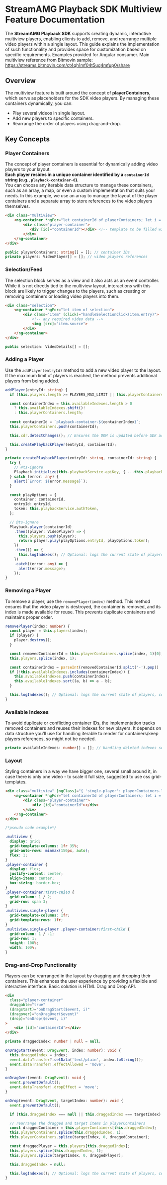 # StreamAMG Playback SDK Multiview Feature Documentation

The **StreamAMG Playback SDK** supports creating dynamic, interactive multiview players, enabling clients to add,
remove, and rearrange multiple video players within a single layout.
This guide explains the implementation of such functionality and provides space for customization based on specific requirements.
Examples provided for Angular consumer.
Main multiview reference from Bitmovin sample: https://streams.bitmovin.com/ct4qh1mf04t5ug4mfup0/share

## Overview

The multiview feature is built around the concept of **playerContainers**,
which serve as placeholders for the SDK video players. By managing these containers dynamically, you can:

- Play several videos in single layout.
- Add new players to specific containers.
- Rearrange the order of players using drag-and-drop.

## Key Concepts
### Player Containers
The concept of player containers is essential for dynamically adding video players to your layout. <br>
**Each player resides in a unique container identified by a `containerId` string (e.g., `playback-container-0`).** <br>
You can choose any iterable data structure to manage these containers, such as an array, a map, or even a custom
implementation that suits your needs. In this example, we use an array to manage the layout of the player containers and
a separate array to store references to the video players themselves.
```html
<div class="multiview">
    <ng-container *ngFor="let containerId of playerContainers; let i = index">
        <div class="player-container">
           <div [id]="containerId"></div> <!-- template to be filled with video by id from SDK -->
        </div>
    </ng-container>
</div>
```

```typescript
public playerContainers: string[] = []; // container IDs
private players: VideoPlayer[] = []; // video players references
```

### Selection/Feed
The selection block serves as a view and it also acts as an event controller.
While it is not directly tied to the multiview layout, interactions with this block are likely to trigger changes to the
players, such as creating or removing containers or loading video players into them.

```html
<div class="selection">
    <ng-container *ngFor="let item of selection">
        <div class="item" (click)="handleSelectionClick(item.entry)">
            <!-- any required video data -->
            <img [src]="item.source">
        </div>
    </ng-container>
</div>
```

```typescript
public selection: VideoDetails[] = [];
```

### Adding a Player
Use the `addPlayer(entryId)` method to add a new video player to the layout. If the maximum limit of players is reached,
the method prevents additional players from being added.

```typescript
addPlayer(entryId: string) {
  if (this.players.length >= PLAYERS_MAX_LIMIT || this.playerContainers.length >= PLAYERS_MAX_LIMIT) return;

  const containerIndex = this.availableIndexes.length > 0
    ? this.availableIndexes.shift()!
    : this.playerContainers.length;
	
  const containerId = `playback-container-${containerIndex}`;
  this.playerContainers.push(containerId);

  this.cdr.detectChanges(); // Ensures the DOM is updated before SDK async logic

  this.createPlaybackPlayer(entryId, containerId);
}

private createPlaybackPlayer(entryId: string, containerId: string) {
  try {
    // @ts-ignore
    Playback.initialize(this.playbackService.apiKey, { ...this.playbackService.sdkGlobalConfig });
  } catch (error: any) {
    alert(`Error: ${error.message}`);
  }

  const playOptions = {
    container: containerId,
    entryId: entryId,
    token: this.playbackService.authToken,
  };

  // @ts-ignore
  Playback.player(containerId)
    .then((player: VideoPlayer) => {
      this.players.push(player);
      return player.play(playOptions.entryId, playOptions.token);
    })
    .then(() => {
      this.logIndexes(); // Optional: logs the current state of players, containers, and indexes
    })
    .catch((error: any) => {
      alert(error.message);
    });
}
```

### Removing a Player
To remove a player, use the `removePlayer(index)` method. This method ensures that the video player is destroyed, the
container is removed, and its index is made available for reuse. This prevents duplicate containers and maintains proper
order.

```typescript
removePlayer(index: number) {
  const player = this.players[index];
  if (player) {
    player.destroy();
  }

  const removedContainerId = this.playerContainers.splice(index, 1)[0];
  this.players.splice(index, 1);

  const containerIndex = parseInt(removedContainerId.split('-').pop() || '0', 10);
  if (!this.availableIndexes.includes(containerIndex)) {
    this.availableIndexes.push(containerIndex);
    this.availableIndexes.sort((a, b) => a - b);
  }

  this.logIndexes(); // Optional: logs the current state of players, containers, and indexes
}
```

### Available Indexes
To avoid duplicate or conflicting container IDs, the implementation tracks removed containers and reuses their indexes
for new players. It depends on data structure you'll use for handling iterable to render for containers/keep players
references, so might not be needed.
```typescript
private availableIndexes: number[] = []; // handling deleted indexes so no duplicate containers
```

### Layout
Styling containers in a way we have bigger one, several small around it, in case there is only one video - to scale it
full size, suggested to use css grid-templates.
```html
<div class="multiview" [ngClass]="{ 'single-player': playerContainers.length === 1 }">
    <ng-container *ngFor="let containerId of playerContainers; let i = index">
        <div class="player-container">
            <div [id]="containerId"></div>
        </div>
    </ng-container>
</div>
```
```css
/*pseudo code example*/

.multiview {
  display: grid;
  grid-template-columns: 1fr 35%;
  grid-auto-rows: minmax(150px, auto);
  flex: 1;
}
.player-container {
  display: flex;
  justify-content: center;
  align-items: center;
  box-sizing: border-box;
}
.player-container:first-child {
  grid-column: 1 / 2;
  grid-row: span 3;
}
.multiview.single-player {
  grid-template-columns: 1fr;
  grid-template-rows: 1fr;
}
.multiview.single-player .player-container:first-child {
  grid-column: 1 / -1;
  grid-row: 1;
  height: 100%;
  width: 100%;
}
```

### Drag-and-Drop Functionality
Players can be rearranged in the layout by dragging and dropping their containers. This enhances the user experience by
providing a flexible and interactive interface. Basic solution is HTML Drag and Drop API.

```html
<div
  class="player-container"
  draggable="true"
  (dragstart)="onDragStart($event, i)"
  (dragover)="onDragOver($event)"
  (drop)="onDrop($event, i)"
>
    <div [id]="containerId"></div>
</div>
```

```typescript
private draggedIndex: number | null = null;

onDragStart(event: DragEvent, index: number): void {
  this.draggedIndex = index;
  event.dataTransfer?.setData('text/plain', index.toString());
  event.dataTransfer!.effectAllowed = 'move';
}

onDragOver(event: DragEvent): void {
  event.preventDefault();
  event.dataTransfer!.dropEffect = 'move';
}

onDrop(event: DragEvent, targetIndex: number): void {
  event.preventDefault();

  if (this.draggedIndex === null || this.draggedIndex === targetIndex) return;

  // rearrange the dragged and target items in playerContainers
  const draggedContainer = this.playerContainers[this.draggedIndex];
  this.playerContainers.splice(this.draggedIndex, 1);
  this.playerContainers.splice(targetIndex, 0, draggedContainer);

  const draggedPlayer = this.players[this.draggedIndex];
  this.players.splice(this.draggedIndex, 1);
  this.players.splice(targetIndex, 0, draggedPlayer);

  this.draggedIndex = null;

  this.logIndexes(); // Optional: logs the current state of players, containers, and indexes
}
```